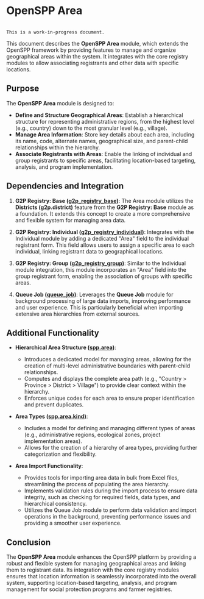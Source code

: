 # OpenSPP Area

```{warning}

This is a work-in-progress document.
```

This document describes the **OpenSPP Area** module, which extends the OpenSPP framework by providing features to manage and organize geographical areas within the system.  It integrates with the core registry modules to allow associating registrants and other data with specific locations. 

## Purpose

The **OpenSPP Area** module is designed to:

* **Define and Structure Geographical Areas**: Establish a hierarchical structure for representing administrative regions, from the highest level (e.g., country) down to the most granular level (e.g., village).
* **Manage Area Information**: Store key details about each area, including its name, code, alternate names, geographical size, and parent-child relationships within the hierarchy.
* **Associate Registrants with Areas**:  Enable the linking of individual and group registrants to specific areas, facilitating location-based targeting, analysis, and program implementation. 

## Dependencies and Integration

1. **G2P Registry: Base ([g2p_registry_base](g2p_registry_base))**:  The Area module utilizes the **Districts (g2p.district)** feature from the **G2P Registry: Base** module as a foundation. It extends this concept to create a more comprehensive and flexible system for managing area data.

2. **G2P Registry: Individual ([g2p_registry_individual](g2p_registry_individual))**: Integrates with the Individual module by adding a dedicated "Area" field to the individual registrant form. This field allows users to assign a specific area to each individual, linking registrant data to geographical locations.

3. **G2P Registry: Group ([g2p_registry_group](g2p_registry_group))**:  Similar to the Individual module integration, this module incorporates an "Area" field into the group registrant form, enabling the association of groups with specific areas.

4. **Queue Job ([queue_job](queue_job))**:  Leverages the **Queue Job** module for background processing of large data imports, improving performance and user experience. This is particularly beneficial when importing extensive area hierarchies from external sources. 

## Additional Functionality

* **Hierarchical Area Structure ([spp.area](spp.area))**: 
    * Introduces a dedicated model for managing areas, allowing for the creation of multi-level administrative boundaries with parent-child relationships.
    * Computes and displays the complete area path (e.g., "Country > Province > District > Village") to provide clear context within the hierarchy.
    * Enforces unique codes for each area to ensure proper identification and prevent duplicates.

* **Area Types ([spp.area.kind](spp.area.kind))**:
    * Includes a model for defining and managing different types of areas (e.g., administrative regions, ecological zones, project implementation areas).
    * Allows for the creation of a hierarchy of area types, providing further categorization and flexibility.

* **Area Import Functionality**:
    * Provides tools for importing area data in bulk from Excel files, streamlining the process of populating the area hierarchy.
    * Implements validation rules during the import process to ensure data integrity, such as checking for required fields, data types, and hierarchical consistency.
    * Utilizes the Queue Job module to perform data validation and import operations in the background, preventing performance issues and providing a smoother user experience.


## Conclusion

The **OpenSPP Area** module enhances the OpenSPP platform by providing a robust and flexible system for managing geographical areas and linking them to registrant data. Its integration with the core registry modules ensures that location information is seamlessly incorporated into the overall system, supporting location-based targeting, analysis, and program management for social protection programs and farmer registries. 
